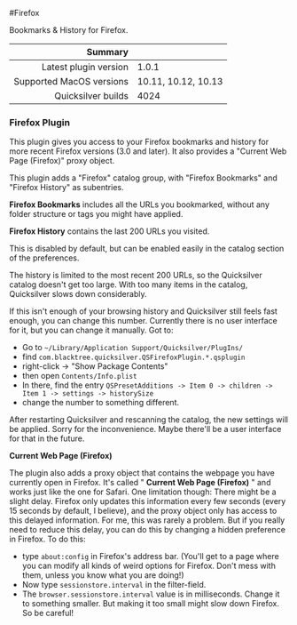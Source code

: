 #Firefox

Bookmarks & History for Firefox.

 Summary                  | &nbsp; 
-------------------------:|:--------------------
 Latest plugin version    | 1.0.1
 Supported MacOS versions | 10.11, 10.12, 10.13
 Quicksilver builds       | 4024


### Firefox Plugin

This plugin gives you access to your Firefox bookmarks and history for more
recent Firefox versions (3.0 and later). It also provides a "Current Web Page
(Firefox)" proxy object.

This plugin adds a "Firefox" catalog group, with "Firefox Bookmarks" and
"Firefox History" as subentries.

**Firefox Bookmarks** includes all the URLs you bookmarked, without any folder
structure or tags you might have applied.

**Firefox History** contains the last 200 URLs you visited.

This is disabled by default, but can be enabled easily in the catalog section
of the preferences.

The history is limited to the most recent 200 URLs, so the Quicksilver catalog
doesn't get too large. With too many items in the catalog, Quicksilver slows
down considerably.

If this isn't enough of your browsing history and Quicksilver still feels fast
enough, you can change this number. Currently there is no user interface for
it, but you can change it manually. Got to:

  * Go to `~/Library/Application Support/Quicksilver/PlugIns/`
  * find `com.blacktree.quicksilver.QSFirefoxPlugin.*.qsplugin`
  * right-click -> "Show Package Contents"
  * then open `Contents/Info.plist`
  * In there, find the entry `QSPresetAdditions -> Item 0 -> children -> Item 1 -> settings -> historySize`
  * change the number to something different.

After restarting Quicksilver and rescanning the catalog, the new settings will
be applied. Sorry for the inconvenience. Maybe there'll be a user interface
for that in the future.

**Current Web Page (Firefox)**

The plugin also adds a proxy object that contains the webpage you have
currently open in Firefox. It's called " **Current Web Page (Firefox)** " and
works just like the one for Safari. One limitation though: There might be a
slight delay. Firefox only updates this information every few seconds (every
15 seconds by default, I believe), and the proxy object only has access to
this delayed information. For me, this was rarely a problem. But if you really
need to reduce this delay, you can do this by changing a hidden preference in
Firefox. To do this:

  * type `about:config` in Firefox's address bar. (You'll get to a page where you can modify all kinds of weird options for Firefox. Don't mess with them, unless you know what you are doing!)
  * Now type `sessionstore.interval` in the filter-field.
  * The `browser.sessionstore.interval` value is in milliseconds. Change it to something smaller. But making it too small might slow down Firefox. So be careful!